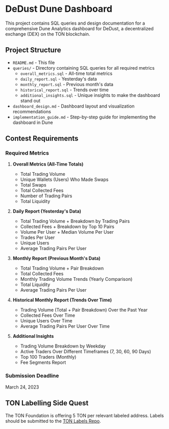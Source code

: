 # DeDust Dune Dashboard

This project contains SQL queries and design documentation for a comprehensive Dune Analytics dashboard for DeDust, a decentralized exchange (DEX) on the TON blockchain.

## Project Structure

- `README.md` - This file
- `queries/` - Directory containing SQL queries for all required metrics
  - `overall_metrics.sql` - All-time total metrics
  - `daily_report.sql` - Yesterday's data
  - `monthly_report.sql` - Previous month's data
  - `historical_report.sql` - Trends over time
  - `additional_insights.sql` - Unique insights to make the dashboard stand out
- `dashboard_design.md` - Dashboard layout and visualization recommendations
- `implementation_guide.md` - Step-by-step guide for implementing the dashboard in Dune

## Contest Requirements

### Required Metrics

1. **Overall Metrics (All-Time Totals)**
   - Total Trading Volume
   - Unique Wallets (Users) Who Made Swaps
   - Total Swaps
   - Total Collected Fees
   - Number of Trading Pairs
   - Total Liquidity

2. **Daily Report (Yesterday's Data)**
   - Total Trading Volume + Breakdown by Trading Pairs
   - Collected Fees + Breakdown by Top 10 Pairs
   - Volume Per User + Median Volume Per User
   - Trades Per User
   - Unique Users
   - Average Trading Pairs Per User

3. **Monthly Report (Previous Month's Data)**
   - Total Trading Volume + Pair Breakdown
   - Total Collected Fees
   - Monthly Trading Volume Trends (Yearly Comparison)
   - Total Liquidity
   - Average Trading Pairs Per User

4. **Historical Monthly Report (Trends Over Time)**
   - Trading Volume (Total + Pair Breakdown) Over the Past Year
   - Collected Fees Over Time
   - Unique Users Over Time
   - Average Trading Pairs Per User Over Time

5. **Additional Insights**
   - Trading Volume Breakdown by Weekday
   - Active Traders Over Different Timeframes (7, 30, 60, 90 Days)
   - Top 100 Traders (Monthly)
   - Fee Segments Report

### Submission Deadline

March 24, 2023

## TON Labelling Side Quest

The TON Foundation is offering 5 TON per relevant labeled address. Labels should be submitted to the [TON Labels Repo](https://github.com/ton-blockchain/ton-labels).
